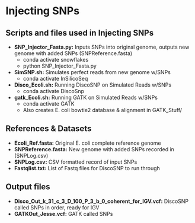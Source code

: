# Injecting SNPs

## Scripts and files used in Injecting SNPs
 - **SNP_Injector_Fasta.py:** Inputs SNPs into original genome, outputs new genome with added SNPs (SNPReference.fasta)
   - conda activate snowflakes
   - python SNP\_Injector\_Fasta.py
 - **SimSNP.sh:** Simulates perfect reads from new genome w/SNPs
   - conda activate InSilicoSeq
 - **Disco_Ecoli.sh:** Running DiscoSNP on Simulated Reads w/SNPs
   - conda activate DiscoSnp
 - **gatk_Ecoli.sh:** Running GATK on Simulated Reads w/SNPs
   - conda activate GATK
   - Also creates E. coli bowtie2 database & alignment in GATK\_Stuff/

## References & Datasets
 - **Ecoli_Ref.fasta:** Original E. coli complete reference genome
 - **SNPReference.fasta:** New genome with added SNPs recorded in (SNPLog.csv)
 - **SNPLog.csv:** CSV formatted record of input SNPs
 - **Fastqlist.txt:** List of Fastq files for DiscoSNP to run through

## Output files
 - **Disco_Out_k_31_c_3_D_100_P_3_b_0_coherent_for_IGV.vcf:** DiscoSNP called SNPs in order, ready for IGV
 - **GATKOut_Jesse.vcf:** GATK called SNPs
